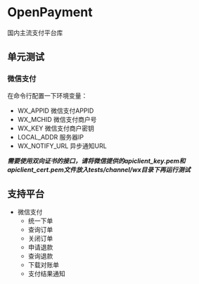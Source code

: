 # OpenPayment
国内主流支付平台库

## 单元测试
### 微信支付
在命令行配置一下环境变量：
+ WX_APPID 微信支付APPID
+ WX_MCHID 微信支付商户号
+ WX_KEY 微信支付商户密钥
+ LOCAL_ADDR 服务器IP
+ WX_NOTIFY_URL 异步通知URL

***需要使用双向证书的接口，请将微信提供的apiclient_key.pem和apiclient_cert.pem文件放入tests/channel/wx目录下再运行测试***

## 支持平台
+ 微信支付
    + 统一下单
    + 查询订单
    + 关闭订单
    + 申请退款
    + 查询退款
    + 下载对账单
    + 支付结果通知